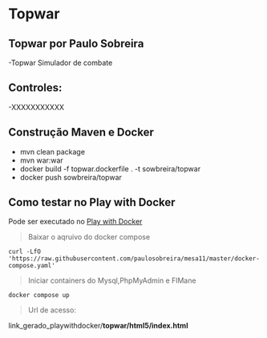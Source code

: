 # Topwar

## Topwar por Paulo Sobreira
-Topwar Simulador de combate

## Controles:
-XXXXXXXXXXX

## Construção Maven e Docker

- mvn clean package
- mvn war:war
- docker build -f topwar.dockerfile . -t sowbreira/topwar
- docker push sowbreira/topwar

## Como testar no Play with Docker

Pode ser executado no [Play with Docker](https://labs.play-with-docker.com/)

>Baixar o aqruivo do docker compose
```
curl -LfO 'https://raw.githubusercontent.com/paulosobreira/mesa11/master/docker-compose.yaml'
```

>Iniciar containers do Mysql,PhpMyAdmin e FlMane
```
docker compose up
```

>Url de acesso:

link_gerado_playwithdocker/**topwar/html5/index.html**
